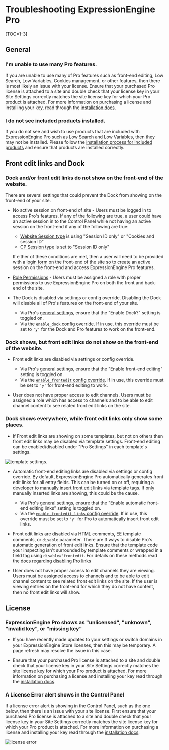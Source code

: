 <!--
    This source file is part of the open source project
    ExpressionEngine User Guide (https://github.com/ExpressionEngine/ExpressionEngine-User-Guide)

    @link      https://expressionengine.com/
    @copyright Copyright (c) 2003-2021, Packet Tide, LLC (https://packettide.com)
    @license   https://expressionengine.com/license Licensed under Apache License, Version 2.0
-->

# Troubleshooting ExpressionEngine Pro

[TOC=1-3]

## General
### I'm unable to use many Pro features.
If you are unable to use many of Pro features such as front-end editing, Low Search, Low Variables, Cookies management, or other features, then there is most likely an issue with your license. Ensure that your purchased Pro license is attached to a site and double check that your license key in your Site Settings correctly matches the site license key for which your Pro product is attached. For more information on purchasing a license and installing your key, read through the [installation docs](pro/installation.md#purchasing-an-expressionengine-pro-license).

### I do not see included products installed.
If you do not see and wish to use products that are included with ExpressionEngine Pro such as Low Search and Low Variables, then they may not be installed. Please follow the [installation process for included products](pro/installation.md#installation-of-included-products) and ensure that products are installed correctly.

## Front edit links and Dock
### Dock and/or front edit links do not show on the front-end of the website.

There are several settings that could prevent the Dock from showing on the front-end of your site.

- No active session on front-end of site - Users must be logged in to access Pro's features. If any of the following are true, a user could have an active session in to the Control Panel while not having an active session on the front-end if any of the following are true:
    - [Website Session type](control-panel/settings/security-privacy.md#website-session-type) is using "Session ID only" or "Cookies and session ID"
    - [CP Session type](control-panel/settings/security-privacy.md#cp-session-type) is set to "Session ID only"

    If either of these conditions are met, then a user will need to be provided with a [login form](member/login.md) on the front-end of the site so to create an active session on the front-end and access ExpressionEngine Pro features.


- [Role Permissions](pro/permissions.md#expressionengine-pro-role-access) - Users must be assigned a role with proper permissions to use ExpressionEngine Pro on both the front and back-end of the site.

- The Dock is disabled via settings or config override. Disabling the Dock will disable all of Pro's features on the front-end of your site.
    - Via Pro's [general settings](pro/configuration.md#general-settings), ensure that the "Enable Dock?" setting is toggled on.
    - Via the [`enable_dock` config override](pro/configuration.md#enable_dock). If in use, this override must be set to `'y'` for the Dock and Pro features to work on the front-end.

### Dock shows, but front edit links do not show on the front-end of the website.

- Front edit links are disabled via settings or config override.
    - Via Pro's [general settings](pro/configuration.md#general-settings), ensure that the "Enable front-end editing" setting is toggled on.
    - Via the [`enable_frontedit` config override](pro/configuration.md#enable_frontedit). If in use, this override must be set to `'y'` for front-end editing to work.

- User does not have proper access to edit channels. Users must be assigned a role which has access to channels and to be able to edit channel content to see related front edit links on the site.

### Dock shows everywhere, while front edit links only show some places.

- If Front edit links are showing on some templates, but not on others then front edit links may be disabled via template settings. Front-end editing can be enabled/disabled under "Pro Settings" in each template's settings.

![template settings](_images/pro_template_settings.png).

- Automatic front-end editing links are disabled via settings or config override. By default, ExpressionEngine Pro automatically generates front edit links for all entry fields. This can be turned on or off, requiring a developer to [manually insert front edit links](pro/frontend.md#customizing-the-link-location) via template tags. If only manually inserted links are showing, this could be the cause.
    - Via Pro's [general settings](pro/configuration.md#general-settings), ensure that the "Enable automatic front-end editing links" setting is toggled on.
    - Via the [`enable_frontedit_links` config override](pro/configuration.md#enable_frontedit_links). If in use, this override must be set to `'y'` for Pro to automatically insert front edit links.

- Front edit links are disabled via HTML comments, EE template comments, or `disable` parameter. There are 3 ways to disable Pro's automatic generation of front edit links. Ensure that the template code your inspecting isn't surrounded by template comments or wrapped in a field tag using `disable="frontedit`. For details on these methods read the [docs regarding disabling Pro links](pro/frontend.md#enabledisable-the-front-edit-link) 

- User does not have proper access to edit channels they are viewing. Users must be assigned access to channels and to be able to edit channel content to see related front edit links on the site. If the user is viewing entries on the front-end for which they do not have content, then no front edit links will show.

## License

### ExpressionEngine Pro shows as "unlicensed", "unknown", "invalid key", or "missing key"

- If you have recently made updates to your settings or switch domains in your ExpressionEngine Store licenses, then this may be temporary. A page refresh may resolve the issue in this case.

- Ensure that your purchased Pro license is attached to a site and double check that your license key in your Site Settings correctly matches the site license key for which your Pro product is attached. For more information on purchasing a license and installing your key read through the [installation docs](pro/installation.md#purchasing-an-expressionengine-pro-license).

### A License Error alert shows in the Control Panel

If a license error alert is showing in the Control Panel, such as the one below, then there is an issue with your site license. First ensure that your purchased Pro license is attached to a site and double check that your license key in your Site Settings correctly matches the site license key for which your Pro product is attached. For more information on purchasing a license and installing your key read through the [installation docs](pro/installation.md#purchasing-an-expressionengine-pro-license).

![license error](_images/ee-pro-license-error.png)
